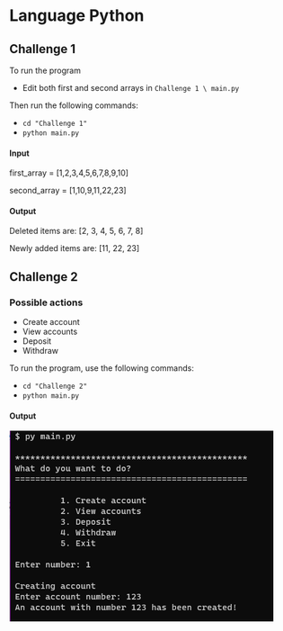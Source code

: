 
# Language Python
## Challenge 1

To run the program

- Edit both first and second arrays in `Challenge 1 \ main.py`


Then run the following commands: 

 - `cd "Challenge 1"`
 - `python main.py`
 
#### Input

first_array = [1,2,3,4,5,6,7,8,9,10]

second_array = [1,10,9,11,22,23]

#### Output

Deleted items are: [2, 3, 4, 5, 6, 7, 8]

Newly added items are: [11, 22, 23]

## Challenge 2

### Possible actions
 - Create account
 - View accounts
 - Deposit
 - Withdraw

To run the program, use the following commands:

 - `cd "Challenge 2"`
 - `python main.py`

#### Output

![Output](https://github.com/vsifiwe/objectivity-challenge/blob/challenge-2/Challenge%202/screenshot.png?raw=true)
